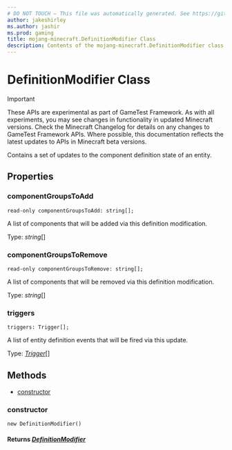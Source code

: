 ```yaml
---
# DO NOT TOUCH — This file was automatically generated. See https://github.com/Mojang/MinecraftScriptingApiDocsGenerator to modify descriptions, examples, etc.
author: jakeshirley
ms.author: jashir
ms.prod: gaming
title: mojang-minecraft.DefinitionModifier Class
description: Contents of the mojang-minecraft.DefinitionModifier class.
---
```

# DefinitionModifier Class
>[!IMPORTANT]
>These APIs are experimental as part of GameTest Framework. As with all experiments, you may see changes in functionality in updated Minecraft versions. Check the Minecraft Changelog for details on any changes to GameTest Framework APIs. Where possible, this documentation reflects the latest updates to APIs in Minecraft beta versions.

Contains a set of updates to the component definition state of an entity.

## Properties
### **componentGroupsToAdd**
`read-only componentGroupsToAdd: string[];`

A list of components that will be added via this definition modification.

Type: *string*[]


### **componentGroupsToRemove**
`read-only componentGroupsToRemove: string[];`

A list of components that will be removed via this definition modification.

Type: *string*[]


### **triggers**
`triggers: Trigger[];`

A list of entity definition events that will be fired via this update.

Type: [*Trigger*](Trigger.md)[]



## Methods
- [constructor](#constructor)
  
### **constructor**
`
new DefinitionModifier()
`


#### **Returns** [*DefinitionModifier*](DefinitionModifier.md)


